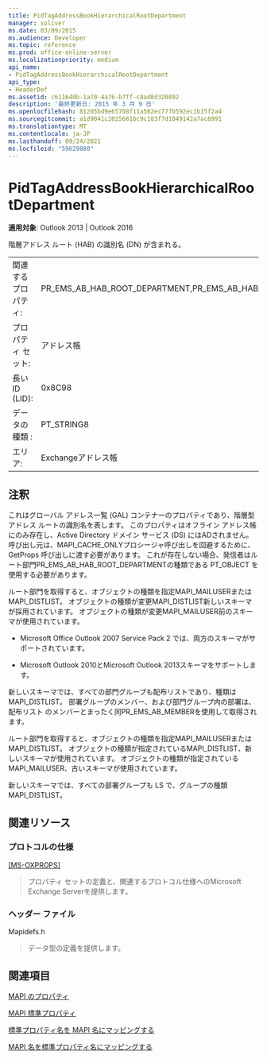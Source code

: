 ```yaml
---
title: PidTagAddressBookHierarchicalRootDepartment
manager: soliver
ms.date: 03/09/2015
ms.audience: Developer
ms.topic: reference
ms.prod: office-online-server
ms.localizationpriority: medium
api_name:
- PidTagAddressBookHierarchicalRootDepartment
api_type:
- HeaderDef
ms.assetid: c611640b-1a70-4a76-b7ff-c8ad8d320892
description: '最終更新日: 2015 年 3 月 9 日'
ms.openlocfilehash: 81205bd9e65708f11a562ec777b592ec1b15f2a4
ms.sourcegitcommit: a1d9041c20256616c9c183f7d1049142a7ac6991
ms.translationtype: MT
ms.contentlocale: ja-JP
ms.lasthandoff: 09/24/2021
ms.locfileid: "59629880"
---
```

# <a name="pidtagaddressbookhierarchicalrootdepartment"></a>PidTagAddressBookHierarchicalRootDepartment

  
  
**適用対象**: Outlook 2013 | Outlook 2016 
  
 階層アドレス ルート (HAB) の識別名 (DN) が含まれる。 
  
|||
|:-----|:-----|
|関連するプロパティ:  <br/> |PR_EMS_AB_HAB_ROOT_DEPARTMENT,PR_EMS_AB_HAB_ROOT_DEPARTMENT_A  <br/> |
|プロパティ セット:  <br/> |アドレス帳  <br/> |
|長い ID (LID):  <br/> |0x8C98  <br/> |
|データの種類 :   <br/> |PT_STRING8  <br/> |
|エリア:  <br/> |Exchangeアドレス帳  <br/> |
   
## <a name="remarks"></a>注釈

これはグローバル アドレス一覧 (GAL) コンテナーのプロパティであり、階層型アドレス ルートの識別名を表します。 このプロパティはオフライン アドレス帳にのみ存在し、Active Directory ドメイン サービス (DS) にはADされません。 呼び出し元は、MAPI_CACHE_ONLYプロシージャ呼び出しを回避するために、GetProps 呼び出しに渡す必要があります。 これが存在しない場合、発信者はルート部門PR_EMS_AB_HAB_ROOT_DEPARTMENTの種類である PT_OBJECT を使用する必要があります。 
  
ルート部門を取得すると、オブジェクトの種類を指定MAPI_MAILUSERまたはMAPI_DISTLIST。 オブジェクトの種類が変更MAPI_DISTLIST新しいスキーマが採用されています。 オブジェクトの種類が変更MAPI_MAILUSER前のスキーマが使用されています。 
  
- Microsoft Office Outlook 2007 Service Pack 2 では、両方のスキーマがサポートされています。 
    
- Microsoft Outlook 2010とMicrosoft Outlook 2013スキーマをサポートします。
    
新しいスキーマでは、すべての部門グループも配布リストであり、種類は MAPI_DISTLIST。 部署グループのメンバー、および部門グループ内の部署は、配布リスト のメンバーとまったく同PR_EMS_AB_MEMBERを使用して取得されます。
  
ルート部門を取得すると、オブジェクトの種類を指定MAPI_MAILUSERまたはMAPI_DISTLIST。 オブジェクトの種類が指定されているMAPI_DISTLIST、新しいスキーマが使用されています。 オブジェクトの種類が指定されているMAPI_MAILUSER、古いスキーマが使用されています。 
  
新しいスキーマでは、すべての部署グループも LS で、グループの種類MAPI_DISTLIST。
  
## <a name="related-resources"></a>関連リソース

### <a name="protocol-specifications"></a>プロトコルの仕様

[[MS-OXPROPS]](https://msdn.microsoft.com/library/f6ab1613-aefe-447d-a49c-18217230b148%28Office.15%29.aspx)
  
> プロパティ セットの定義と、関連するプロトコル仕様へのMicrosoft Exchange Serverを提供します。
    
### <a name="header-files"></a>ヘッダー ファイル

Mapidefs.h
  
> データ型の定義を提供します。
    
## <a name="see-also"></a>関連項目



[MAPI のプロパティ](mapi-properties.md)
  
[MAPI 標準プロパティ](mapi-canonical-properties.md)
  
[標準プロパティ名を MAPI 名にマッピングする](mapping-canonical-property-names-to-mapi-names.md)
  
[MAPI 名を標準プロパティ名にマッピングする](mapping-mapi-names-to-canonical-property-names.md)

